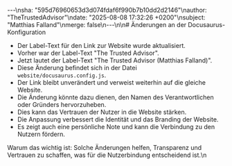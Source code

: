 ---\nsha: "595d76960653d3d074fdaf6f990b7b10dd2d2146"\nauthor: "TheTrustedAdvisor"\ndate: "2025-08-08 17:32:26 +0200"\nsubject: "Matthias Falland"\nmerge: false\n---\n\n# Änderungen an der Docusaurus-Konfiguration

- Der Label-Text für den Link zur Website wurde aktualisiert.
- Vorher war der Label-Text "The Trusted Advisor".
- Jetzt lautet der Label-Text "The Trusted Advisor (Matthias Falland)".
- Diese Änderung befindet sich in der Datei `website/docusaurus.config.js`.
- Der Link bleibt unverändert und verweist weiterhin auf die gleiche Website.
- Die Änderung könnte dazu dienen, den Namen des Verantwortlichen oder Gründers hervorzuheben.
- Dies kann das Vertrauen der Nutzer in die Website stärken.
- Die Anpassung verbessert die Identität und das Branding der Website.
- Es zeigt auch eine persönliche Note und kann die Verbindung zu den Nutzern fördern.

Warum das wichtig ist: Solche Änderungen helfen, Transparenz und Vertrauen zu schaffen, was für die Nutzerbindung entscheidend ist.\n